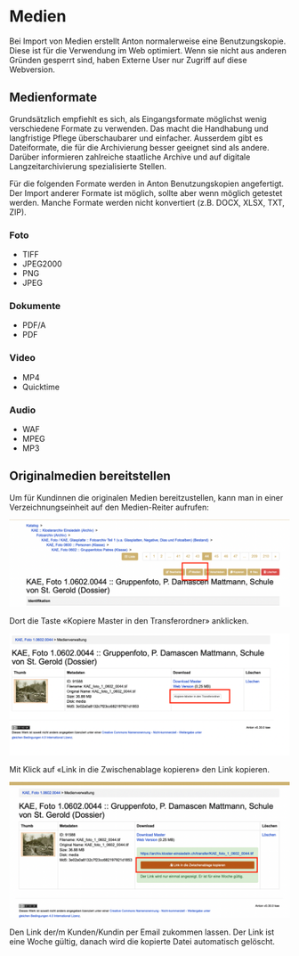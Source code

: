 # Medien 

Bei Import von Medien erstellt Anton normalerweise eine Benutzungskopie. Diese ist für die Verwendung im Web optimiert. Wenn sie nicht aus anderen Gründen gesperrt sind, haben Externe User nur Zugriff auf diese Webversion.

## Medienformate

Grundsätzlich empfiehlt es sich, als Eingangsformate möglichst wenig verschiedene Formate zu verwenden. Das macht die Handhabung und langfristige Pflege überschaubarer und einfacher. Ausserdem gibt es Dateiformate, die für die Archivierung besser geeignet sind als andere. Darüber informieren zahlreiche staatliche Archive und auf digitale Langzeitarchivierung spezialisierte Stellen.  

Für die folgenden Formate werden in Anton Benutzungskopien angefertigt. Der Import anderer Formate ist möglich, sollte aber wenn möglich getestet werden. Manche Formate werden nicht konvertiert (z.B. DOCX, XLSX, TXT, ZIP).

### Foto  
- TIFF  
- JPEG2000  
- PNG  
- JPEG

### Dokumente
- PDF/A
- PDF

### Video
- MP4  
- Quicktime

### Audio
- WAF  
- MPEG  
- MP3  


## Originalmedien bereitstellen
Um für Kundinnen die originalen Medien bereitzustellen, kann man in einer Verzeichnungseinheit auf den Medien-Reiter aufrufen:

![Medienreiter](images/transfer-ordner-1.png)
 
Dort die Taste «Kopiere Master in den Transferordner» anklicken.

![Kopiere Master in den Transferordner](images/transfer-ordner-2.png)

Mit Klick auf «Link in die Zwischenablage kopieren» den Link kopieren.

![Kopiere Master in den Transferordner](images/transfer-ordner-3.png)

Den Link der/m Kunden/Kundin per Email zukommen lassen. Der Link ist eine Woche gültig, danach wird die kopierte Datei automatisch gelöscht.
